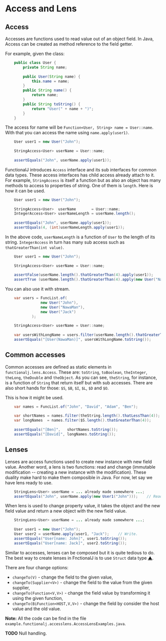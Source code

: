 # Access and Lens

## Access
Accesses are functions used to read value out of an object field.
In Java, Access can be created as method reference to the field getter.

For example, given the class:

```java
    public class User {
        private String name;
        
        public User(String name) {
            this.name = name;
        }
        public String name() {
            return name;
        }
        public String toString() {
            return "User(" + name + ")";
        }
    }
```

The access for name will be `Function<User, String> name = User::name`.
With that you can access the name using `name.apply(user1)`.

```java
    User user1 = new User("John");
    
    StringAccess<User> userName = User::name;
    
    assertEquals("John", userName.apply(user1));
```

FunctionalJ introduces `Access` interface and its sub interfaces for common data types.
These access interfaces has child access already attach to it.
For example, `StringAccess` is itself a function but as also an object has many methods to access to properties of string.
One of them is `length`.
Here is how it can be used.

```java
    User user1 = new User("John");
    
    StringAccess<User>  userName       = User::name;
    IntegerAccess<User> userNameLength = userName.length();
    
    assertEquals("John", userName.apply(user1));
    assertEquals(4, (int)userNameLength.apply(user1));
```

In the above code, `userNameLength` is a function of `User` to the length of its string.
`IntegerAccess` in turn has many sub access such as `thatGreaterThan(int value)`.

```java
    User user1 = new User("John");
    
    StringAccess<User> userName = User::name;
    
    assertFalse(userName.length().thatGreaterThan(4).apply(user1));
    assertTrue (userName.length().thatGreaterThan(4).apply(new User("NawaMan")));
```

You can also use it with stream.

```java
    var users = FuncList.of(
                new User("John"),
                new User("NawaMan"),
                new User("Jack")
            );
    
    StringAccess<User> userName = User::name;
    
    var usersWithLongName = users.filter(userName.length().thatGreaterThan(4));
    assertEquals("[User(NawaMan)]", usersWithLongName.toString());
```

## Common accesses
Common accesses are defined as static elements in `functionalj.lens.Access`.
These are: `toString`, `toBoolean`, `theInteger`, `theLong`, `theDouble` and `theObject`.
As you can see, `theString`, for instance, is a function of `String` that return itself but with sub accesses.
There are also short hands for those: `$S`, `$B`, `$I`, `$L`, `$D` and `$O`.

This is how it might be used.

```java
    var names = FuncList.of("John", "David", "Adam", "Ben");
    
    var shortNames = names.filter(theString.length().thatLessThan(4));
    var longNames  = names.filter($S.length().thatGreaterThan(4));
    
    assertEquals("[Ben]",   shortNames.toString());
    assertEquals("[David]", longNames.toString());
```

## Lenses
Lenses are access functions used to create new instance with new field value.
Another word, a lens is two functions: read and change (immutable modification -- creating a new instance with the modification).
These duality make hard to make them composible in Java.
For now, let say we have lens ready to use.

```java
    StringLens<User> userName = ... already made somewhere ...;
    assertEquals("John", userName.apply(new User1("John")));    // Read.
```

When lens is used to change property value,
  it takes the object and the new field value and return a new object with the new field value.

```java
    StringLens<User> userName = ... already made somewhere ...;
    
    User user1 = new User("John");
    User user2 = userName.apply(user1, "Jack");    // Write.
    assertEquals("User[name: John]", user1.toString());
    assertEquals("User[name: Jack]", user2.toString());
```

Similar to accesses, lenses can be composed but it is quite tedious to do.
The best way to create lenses in FnctionalJ is to use `Struct` data type [▲](https://github.com/NawaMan/FunctionalJ/blob/master/docs/struct_type.md "Struct").

There are four change options:
  - `changeTo(V)` - change the field to the given value,
  - `changeTo(Supplier<V>)` - change the field to the value from the given supplier,
  - `changeTo(Function<V,V>)` - change the field value by transforming it using the given function,
  - `changeTo(BiFunction<HOST,V,V>)` - change the field by consider the host value and the old value.

**Note:** All the code can be find in the file `example.functionalj.accesslens.AccessLensExamples.java`.

**TODO** Null handling.
